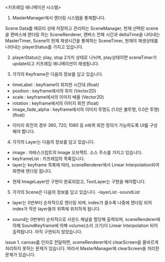 <키프레임 애니메이션 시스템>

1) MasterManager에서 렌더링 시스템을 통제합니다.

Scene Data를 메모리 상에 저장하고 관리하는 SceneManager,
현재 선택된 scene을 캔버스에 렌더링 하는 SceneRenderer,
캔버스 전체 시간과 deltaTime을 나타내는 MasterTimer,
Scene의 현재 재생시간을 통제하는 SceneTimer,
현재의 재생상태를 나타내는 playerStatus를 가지고 있습니다.

2) playerStatus는 play, stop 2가지 상태로 나뉘며,
play상태이면 sceneTimer가 update되고
키프레임 애니메이션이 재생됩니다.

3) 각각의 Keyframe은 다음의 정보를 담고 있습니다.
- timeLabel : keyframe이 위치한 시간대 (float)
- position : keyframe에서의 위치 (Vector2D)
- scale : keyframe에서의 이미지 배율 (Vector2D)
- rotation : keyframe에서의 이미지 회전 (float)
- image_fade_alpha : keyframe에서의 이미지 투명도 (1.0은 불투명, 0.0은 투명) (float)

* 이미지 회전의 경우 360, 720, 1080 등 n바퀴 회전 정의가 가능하도록 UI를 구성해야 합니다.

4) 각각의 Layer는 다음의 정보를 담고 있습니다.
- image : 자바스크립트의 Image 오브젝트. 소스 주소를 가지고 있습니다.
- keyframeList : 키프레임의 목록입니다.
- layer는 keyframe 목록에 따라, sceneRenderer에서 Linear Interpolation되어 화면에 렌더링 됩니다.

* 현재 ImageLayer만 구현이 완료되었고,
TextLayer는 구현을 해야합니다.

5) 각각의 Scene은 다음의 정보를 담고 있습니다.
-layerList
-soundList

- layer는 0번부터 순차적으로 렌더링 되며, index가 클수록 나중에 렌더링 되어
index가 작은 layer들의 위쪽에 위치하게 됩니다.

- sound는 0번부터 순차적으로 사운드 채널을 할당해 출력되며,
sceneRenderer에 의해 SoundKeyframe에 의해 volume(소리 크기)이 Linear Interpolation 되어 출력됩니다.
아직 구현되지 않았습니다.



issue 1.
canvas를 인자로 전달하면, sceneRenderer에서 clearScreen을 올바르게 처리하지 못하는 문제가 있습니다.
따라서 MasterManager에 clearScreen을 처리한 문제가 있습니다.
